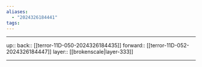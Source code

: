 ```yaml
---
aliases:
  - "2024326184441"
tags:
---
```




***

up:: 
back:: [[terror-11D-050-2024326184435]]
forward:: [[terror-11D-052-2024326184447]]
layer:: [[brokenscale|layer-333]]

***
